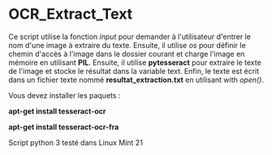 # OCR_Extract_Text

Ce script utilise la fonction *input* pour demander à l'utilisateur d'entrer le nom d'une image à extraire du texte. 
Ensuite, il utilise *os* pour définir le chemin d'accès à l'image dans le dossier courant et charge l'image en mémoire en utilisant **PIL**. 
Ensuite, il utilise **pytesseract** pour extraire le texte de l'image et stocke le résultat dans la variable text. 
Enfin, le texte est écrit dans un fichier texte nommé **resultat_extraction.txt** en utilisant with *open()*.

Vous devez installer les paquets :

**apt-get install tesseract-ocr**

**apt-get install tesseract-ocr-fra**

Script python 3 testé dans Linux Mint 21


